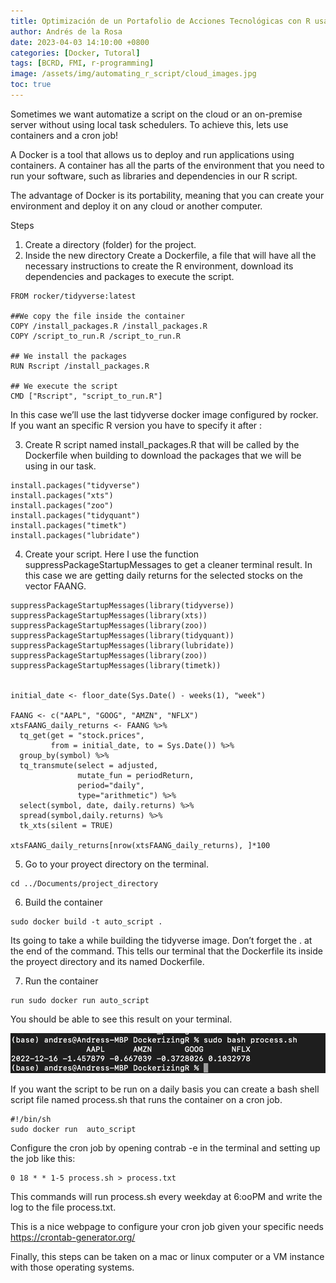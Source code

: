 ```yaml
---
title: Optimización de un Portafolio de Acciones Tecnológicas con R usando PerformanceAnalytics y TidyQuant- (Parte 1)
author: Andrés de la Rosa
date: 2023-04-03 14:10:00 +0800
categories: [Docker, Tutoral]
tags: [BCRD, FMI, r-programming]
image: /assets/img/automating_r_script/cloud_images.jpg
toc: true
---
```


Sometimes we want automatize a script on the cloud or an on-premise server without using local task schedulers. To achieve this, lets use containers and a cron job!

A Docker is a tool that allows us to deploy and run applications using containers. A container has all the parts of the environment that you need to run your software, such as libraries and dependencies in our R script.

The advantage of Docker is its portability, meaning that you can create your environment and deploy it on any cloud or another computer.

Steps
1. Create a directory (folder) for the project.
2. Inside the new directory Create a Dockerfile, a file that will have all the necessary instructions to create the R environment, download its dependencies and packages to execute the script.


```
FROM rocker/tidyverse:latest

##We copy the file inside the container
COPY /install_packages.R /install_packages.R
COPY /script_to_run.R /script_to_run.R

## We install the packages
RUN Rscript /install_packages.R

## We execute the script
CMD ["Rscript", "script_to_run.R"]
```

In this case we’ll use the last tidyverse docker image configured by rocker. If you want an specific R version you have to specify it after :

3. Create R script named install_packages.R that will be called by the Dockerfile when building to download the packages that we will be using in our task.

```
install.packages("tidyverse")
install.packages("xts")
install.packages("zoo")
install.packages("tidyquant")
install.packages("timetk")
install.packages("lubridate")
```

4. Create your script. Here I use the function suppressPackageStartupMessages to get a cleaner terminal result. In this case we are getting daily returns for the selected stocks on the vector FAANG.

```
suppressPackageStartupMessages(library(tidyverse))
suppressPackageStartupMessages(library(xts))
suppressPackageStartupMessages(library(zoo))
suppressPackageStartupMessages(library(tidyquant))
suppressPackageStartupMessages(library(lubridate))
suppressPackageStartupMessages(library(zoo))
suppressPackageStartupMessages(library(timetk))


initial_date <- floor_date(Sys.Date() - weeks(1), "week")

FAANG <- c("AAPL", "GOOG", "AMZN", "NFLX")
xtsFAANG_daily_returns <- FAANG %>% 
  tq_get(get = "stock.prices",
         from = initial_date, to = Sys.Date()) %>% 
  group_by(symbol) %>% 
  tq_transmute(select = adjusted,
               mutate_fun = periodReturn,   
               period="daily", 
               type="arithmetic") %>%
  select(symbol, date, daily.returns) %>%
  spread(symbol,daily.returns) %>%
  tk_xts(silent = TRUE)

xtsFAANG_daily_returns[nrow(xtsFAANG_daily_returns), ]*100
```

5. Go to your proyect directory on the terminal.

```
cd ../Documents/project_directory
```


6. Build the container

```
sudo docker build -t auto_script .
```


Its going to take a while building the tidyverse image. Don’t forget the . at the end of the command. This tells our terminal that the Dockerfile its inside the proyect directory and its named Dockerfile.


7. Run the container

```
run sudo docker run auto_script
```

You should be able to see this result on your terminal.


<img src="/assets/img/automating_r_script/bash_results.jpg"/> 


If you want the script to be run on a daily basis you can create a bash shell script file named process.sh that runs the container on a cron job.

```
#!/bin/sh 
sudo docker run  auto_script
```

Configure the cron job by opening contrab -e in the terminal and setting up the job like this:

```
0 18 * * 1-5 process.sh > process.txt
```

This commands will run process.sh every weekday at 6:ooPM and write the log to the file process.txt.

This is a nice webpage to configure your cron job given your specific needs https://crontab-generator.org/

Finally, this steps can be taken on a mac or linux computer or a VM instance with those operating systems.
